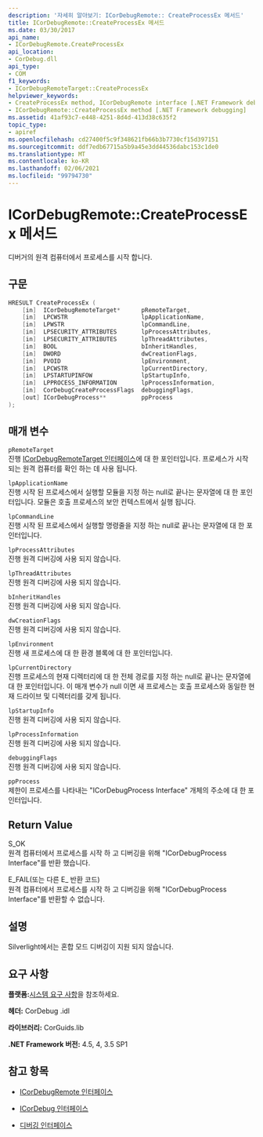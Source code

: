 ```yaml
---
description: '자세히 알아보기: ICorDebugRemote:: CreateProcessEx 메서드'
title: ICorDebugRemote::CreateProcessEx 메서드
ms.date: 03/30/2017
api_name:
- ICorDebugRemote.CreateProcessEx
api_location:
- CorDebug.dll
api_type:
- COM
f1_keywords:
- ICorDebugRemoteTarget::CreateProcessEx
helpviewer_keywords:
- CreateProcessEx method, ICorDebugRemote interface [.NET Framework debugging]
- ICorDebugRemote::CreateProcessEx method [.NET Framework debugging]
ms.assetid: 41af93c7-e448-4251-8d4d-413d38c635f2
topic_type:
- apiref
ms.openlocfilehash: cd27400f5c9f348621fb66b3b7730cf15d397151
ms.sourcegitcommit: ddf7edb67715a5b9a45e3dd44536dabc153c1de0
ms.translationtype: MT
ms.contentlocale: ko-KR
ms.lasthandoff: 02/06/2021
ms.locfileid: "99794730"
---
```

# <a name="icordebugremotecreateprocessex-method"></a>ICorDebugRemote::CreateProcessEx 메서드

디버거의 원격 컴퓨터에서 프로세스를 시작 합니다.  
  
## <a name="syntax"></a>구문  
  
```cpp  
HRESULT CreateProcessEx (  
    [in]  ICorDebugRemoteTarget*      pRemoteTarget,  
    [in]  LPCWSTR                     lpApplicationName,  
    [in]  LPWSTR                      lpCommandLine,  
    [in]  LPSECURITY_ATTRIBUTES       lpProcessAttributes,  
    [in]  LPSECURITY_ATTRIBUTES       lpThreadAttributes,  
    [in]  BOOL                        bInheritHandles,  
    [in]  DWORD                       dwCreationFlags,  
    [in]  PVOID                       lpEnvironment,  
    [in]  LPCWSTR                     lpCurrentDirectory,  
    [in]  LPSTARTUPINFOW              lpStartupInfo,  
    [in]  LPPROCESS_INFORMATION       lpProcessInformation,  
    [in]  CorDebugCreateProcessFlags  debuggingFlags,  
    [out] ICorDebugProcess**          ppProcess  
);  
```  
  
## <a name="parameters"></a>매개 변수  

 `pRemoteTarget`  
 진행 [ICorDebugRemoteTarget 인터페이스](icordebugremotetarget-interface.md)에 대 한 포인터입니다. 프로세스가 시작 되는 원격 컴퓨터를 확인 하는 데 사용 됩니다.  
  
 `lpApplicationName`  
 진행 시작 된 프로세스에서 실행할 모듈을 지정 하는 null로 끝나는 문자열에 대 한 포인터입니다. 모듈은 호출 프로세스의 보안 컨텍스트에서 실행 됩니다.  
  
 `lpCommandLine`  
 진행 시작 된 프로세스에서 실행할 명령줄을 지정 하는 null로 끝나는 문자열에 대 한 포인터입니다.  
  
 `lpProcessAttributes`  
 진행 원격 디버깅에 사용 되지 않습니다.  
  
 `lpThreadAttributes`  
 진행 원격 디버깅에 사용 되지 않습니다.  
  
 `bInheritHandles`  
 진행 원격 디버깅에 사용 되지 않습니다.  
  
 `dwCreationFlags`  
 진행 원격 디버깅에 사용 되지 않습니다.  
  
 `lpEnvironment`  
 진행 새 프로세스에 대 한 환경 블록에 대 한 포인터입니다.  
  
 `lpCurrentDirectory`  
 진행 프로세스의 현재 디렉터리에 대 한 전체 경로를 지정 하는 null로 끝나는 문자열에 대 한 포인터입니다. 이 매개 변수가 null 이면 새 프로세스는 호출 프로세스와 동일한 현재 드라이브 및 디렉터리를 갖게 됩니다.  
  
 `lpStartupInfo`  
 진행 원격 디버깅에 사용 되지 않습니다.  
  
 `lpProcessInformation`  
 진행 원격 디버깅에 사용 되지 않습니다.  
  
 `debuggingFlags`  
 진행 원격 디버깅에 사용 되지 않습니다.  
  
 `ppProcess`  
 제한이 프로세스를 나타내는 "ICorDebugProcess Interface" 개체의 주소에 대 한 포인터입니다.  
  
## <a name="return-value"></a>Return Value  

 S_OK  
 원격 컴퓨터에서 프로세스를 시작 하 고 디버깅을 위해 "ICorDebugProcess Interface"를 반환 했습니다.  
  
 E_FAIL(또는 다른 E_ 반환 코드)  
 원격 컴퓨터에서 프로세스를 시작 하 고 디버깅을 위해 "ICorDebugProcess Interface"를 반환할 수 없습니다.  
  
## <a name="remarks"></a>설명  

 Silverlight에서는 혼합 모드 디버깅이 지원 되지 않습니다.  
  
## <a name="requirements"></a>요구 사항  

 **플랫폼:**[시스템 요구 사항](../../get-started/system-requirements.md)을 참조하세요.  
  
 **헤더:** CorDebug .idl  
  
 **라이브러리:** CorGuids.lib  
  
 **.NET Framework 버전:** 4.5, 4, 3.5 SP1  
  
## <a name="see-also"></a>참고 항목

- [ICorDebugRemote 인터페이스](icordebugremote-interface.md)
- [ICorDebug 인터페이스](icordebug-interface.md)

- [디버깅 인터페이스](debugging-interfaces.md)
